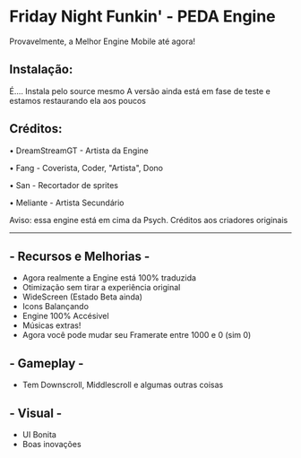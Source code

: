 # Friday Night Funkin' - PEDA Engine
Provavelmente, a Melhor Engine Mobile até agora!
## Instalação:
É....
Instala pelo source mesmo
A versão ainda está em fase de teste e estamos
restaurando ela aos poucos
## Créditos:
• DreamStreamGT - Artista da Engine

• Fang - Coverista, Coder, "Artista", Dono

• San - Recortador de sprites

• Meliante - Artista Secundário

Aviso: essa engine está em cima da Psych. Créditos aos criadores originais
_____________________________________

## - Recursos e Melhorias -
* Agora realmente a Engine está 100% traduzida
* Otimização sem tirar a experiência original
* WideScreen (Estado Beta ainda)
* Icons Balançando
* Engine 100% Accésivel
* Músicas extras!
* Agora você pode mudar seu Framerate entre 1000 e 0 (sim 0)

## - Gameplay -
* Tem Downscroll, Middlescroll e algumas outras coisas

## - Visual -
* UI Bonita
* Boas inovações

